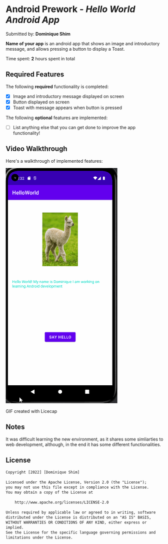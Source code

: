 # Android Prework - *Hello World Android App*

Submitted by: **Dominique Shim**

**Name of your app** is an android app that shows an image and introductory message, and allows pressing a button to display a Toast. 

Time spent: **2** hours spent in total

## Required Features

The following **required** functionality is completed:

* [x] Image and introductory message displayed on screen
* [x] Button displayed on screen
* [x] Toast with message appears when button is pressed 

The following **optional** features are implemented:

* [ ] List anything else that you can get done to improve the app functionality!

## Video Walkthrough

Here's a walkthrough of implemented features:

<img src='./Walkthrough.gif' title='Video Walkthrough' width='' alt='Video Walkthrough' />

<!-- Replace this with whatever GIF tool you used! -->
GIF created with Licecap  

## Notes

It was difficult learning the new environment, as it shares some simliarties to web development, although, in the end it has some different functionalities.

## License

    Copyright [2022] [Dominique Shim]

    Licensed under the Apache License, Version 2.0 (the "License");
    you may not use this file except in compliance with the License.
    You may obtain a copy of the License at

        http://www.apache.org/licenses/LICENSE-2.0

    Unless required by applicable law or agreed to in writing, software
    distributed under the License is distributed on an "AS IS" BASIS,
    WITHOUT WARRANTIES OR CONDITIONS OF ANY KIND, either express or implied.
    See the License for the specific language governing permissions and
    limitations under the License.
